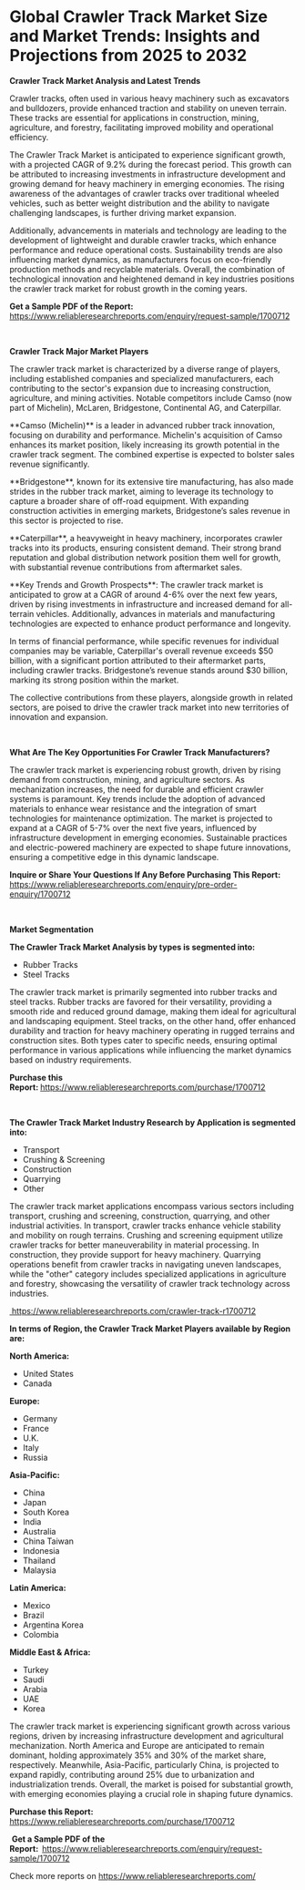 <p><h1>Global Crawler Track Market Size and Market Trends: Insights and Projections from 2025 to 2032</h1></p><p><strong>Crawler Track Market Analysis and Latest Trends</strong></p>
<p><p>Crawler tracks, often used in various heavy machinery such as excavators and bulldozers, provide enhanced traction and stability on uneven terrain. These tracks are essential for applications in construction, mining, agriculture, and forestry, facilitating improved mobility and operational efficiency.</p><p>The Crawler Track Market is anticipated to experience significant growth, with a projected CAGR of 9.2% during the forecast period. This growth can be attributed to increasing investments in infrastructure development and growing demand for heavy machinery in emerging economies. The rising awareness of the advantages of crawler tracks over traditional wheeled vehicles, such as better weight distribution and the ability to navigate challenging landscapes, is further driving market expansion.</p><p>Additionally, advancements in materials and technology are leading to the development of lightweight and durable crawler tracks, which enhance performance and reduce operational costs. Sustainability trends are also influencing market dynamics, as manufacturers focus on eco-friendly production methods and recyclable materials. Overall, the combination of technological innovation and heightened demand in key industries positions the crawler track market for robust growth in the coming years.</p></p>
<p><strong>Get a Sample PDF of the Report:&nbsp;</strong> <a href="https://www.reliableresearchreports.com/enquiry/request-sample/1700712?utm_campaign=3362&utm_medium=2&utm_source=Github&utm_content=ia&utm_term=09042025&utm_id=crawler-track">https://www.reliableresearchreports.com/enquiry/request-sample/1700712</a></p>
<p>&nbsp;</p>
<p><strong>Crawler Track Major Market Players</strong></p>
<p><p>The crawler track market is characterized by a diverse range of players, including established companies and specialized manufacturers, each contributing to the sector's expansion due to increasing construction, agriculture, and mining activities. Notable competitors include Camso (now part of Michelin), McLaren, Bridgestone, Continental AG, and Caterpillar.</p><p>**Camso (Michelin)** is a leader in advanced rubber track innovation, focusing on durability and performance. Michelin's acquisition of Camso enhances its market position, likely increasing its growth potential in the crawler track segment. The combined expertise is expected to bolster sales revenue significantly.</p><p>**Bridgestone**, known for its extensive tire manufacturing, has also made strides in the rubber track market, aiming to leverage its technology to capture a broader share of off-road equipment. With expanding construction activities in emerging markets, Bridgestone’s sales revenue in this sector is projected to rise.</p><p>**Caterpillar**, a heavyweight in heavy machinery, incorporates crawler tracks into its products, ensuring consistent demand. Their strong brand reputation and global distribution network position them well for growth, with substantial revenue contributions from aftermarket sales.</p><p>**Key Trends and Growth Prospects**: The crawler track market is anticipated to grow at a CAGR of around 4-6% over the next few years, driven by rising investments in infrastructure and increased demand for all-terrain vehicles. Additionally, advances in materials and manufacturing technologies are expected to enhance product performance and longevity.</p><p>In terms of financial performance, while specific revenues for individual companies may be variable, Caterpillar's overall revenue exceeds $50 billion, with a significant portion attributed to their aftermarket parts, including crawler tracks. Bridgestone’s revenue stands around $30 billion, marking its strong position within the market.</p><p>The collective contributions from these players, alongside growth in related sectors, are poised to drive the crawler track market into new territories of innovation and expansion.</p></p>
<p>&nbsp;</p>
<p><strong>What Are The Key Opportunities For Crawler Track Manufacturers?</strong></p>
<p><p>The crawler track market is experiencing robust growth, driven by rising demand from construction, mining, and agriculture sectors. As mechanization increases, the need for durable and efficient crawler systems is paramount. Key trends include the adoption of advanced materials to enhance wear resistance and the integration of smart technologies for maintenance optimization. The market is projected to expand at a CAGR of 5-7% over the next five years, influenced by infrastructure development in emerging economies. Sustainable practices and electric-powered machinery are expected to shape future innovations, ensuring a competitive edge in this dynamic landscape.</p></p>
<p><strong>Inquire or Share Your Questions If Any Before Purchasing This Report:</strong> <a href="https://www.reliableresearchreports.com/enquiry/pre-order-enquiry/1700712?utm_campaign=3362&utm_medium=2&utm_source=Github&utm_content=ia&utm_term=09042025&utm_id=crawler-track">https://www.reliableresearchreports.com/enquiry/pre-order-enquiry/1700712</a></p>
<p>&nbsp;</p>
<p><strong>Market Segmentation</strong></p>
<p><strong>The Crawler Track Market Analysis by types is segmented into:</strong></p>
<p><ul><li>Rubber Tracks</li><li>Steel Tracks</li></ul></p>
<p><p>The crawler track market is primarily segmented into rubber tracks and steel tracks. Rubber tracks are favored for their versatility, providing a smooth ride and reduced ground damage, making them ideal for agricultural and landscaping equipment. Steel tracks, on the other hand, offer enhanced durability and traction for heavy machinery operating in rugged terrains and construction sites. Both types cater to specific needs, ensuring optimal performance in various applications while influencing the market dynamics based on industry requirements.</p></p>
<p><strong>Purchase this Report:&nbsp;</strong><a href="https://www.reliableresearchreports.com/purchase/1700712?utm_campaign=3362&utm_medium=2&utm_source=Github&utm_content=ia&utm_term=09042025&utm_id=crawler-track">https://www.reliableresearchreports.com/purchase/1700712</a></p>
<p>&nbsp;</p>
<p><strong>The Crawler Track Market Industry Research by Application is segmented into:</strong></p>
<p><ul><li>Transport</li><li>Crushing & Screening</li><li>Construction</li><li>Quarrying</li><li>Other</li></ul></p>
<p><p>The crawler track market applications encompass various sectors including transport, crushing and screening, construction, quarrying, and other industrial activities. In transport, crawler tracks enhance vehicle stability and mobility on rough terrains. Crushing and screening equipment utilize crawler tracks for better maneuverability in material processing. In construction, they provide support for heavy machinery. Quarrying operations benefit from crawler tracks in navigating uneven landscapes, while the "other" category includes specialized applications in agriculture and forestry, showcasing the versatility of crawler track technology across industries.</p></p>
<p><a href="https://www.reliableresearchreports.com/crawler-track-r1700712?utm_campaign=3362&utm_medium=2&utm_source=Github&utm_content=ia&utm_term=09042025&utm_id=crawler-track">&nbsp;https://www.reliableresearchreports.com/crawler-track-r1700712</a></p>
<p><strong>In terms of Region, the Crawler Track Market Players available by Region are:</strong></p>
<p>
    <p> <strong> North America: </strong>
        <ul>
            <li>United States</li>
            <li>Canada</li>
        </ul>
        </p> 
    <p> <strong> Europe: </strong>
        <ul>
            <li>Germany</li>
            <li>France</li>
            <li>U.K.</li>
            <li>Italy</li>
            <li>Russia</li>
        </ul>
        </p> 
    <p> <strong> Asia-Pacific: </strong>
        <ul>
            <li>China</li>
            <li>Japan</li>
            <li>South Korea</li>
            <li>India</li>
            <li>Australia</li>
            <li>China Taiwan</li>
            <li>Indonesia</li>
            <li>Thailand</li>
            <li>Malaysia</li>
        </ul>
        </p> 
    <p> <strong> Latin America: </strong>
        <ul>
            <li>Mexico</li>
            <li>Brazil</li>
            <li>Argentina Korea</li>
            <li>Colombia</li>
        </ul>
        </p> 
    <p> <strong> Middle East & Africa: </strong>
        <ul>
            <li>Turkey</li>
            <li>Saudi</li>
            <li>Arabia</li>
            <li>UAE</li>
            <li>Korea</li>
        </ul>
    </p>
    </p>
<p><p>The crawler track market is experiencing significant growth across various regions, driven by increasing infrastructure development and agricultural mechanization. North America and Europe are anticipated to remain dominant, holding approximately 35% and 30% of the market share, respectively. Meanwhile, Asia-Pacific, particularly China, is projected to expand rapidly, contributing around 25% due to urbanization and industrialization trends. Overall, the market is poised for substantial growth, with emerging economies playing a crucial role in shaping future dynamics.</p></p>
<p><strong>Purchase this Report: </strong><a href="https://www.reliableresearchreports.com/purchase/1700712?utm_campaign=3362&utm_medium=2&utm_source=Github&utm_content=ia&utm_term=09042025&utm_id=crawler-track">https://www.reliableresearchreports.com/purchase/1700712</a></p>
<p>&nbsp;<strong>Get a Sample PDF of the Report:&nbsp;&nbsp;</strong><a href="https://www.reliableresearchreports.com/enquiry/request-sample/1700712?utm_campaign=3362&utm_medium=2&utm_source=Github&utm_content=ia&utm_term=09042025&utm_id=crawler-track">https://www.reliableresearchreports.com/enquiry/request-sample/1700712</a></p>
<p><strong></strong></p>
<p>Check more reports on <a href="https://www.reliableresearchreports.com/?utm_campaign=3362&utm_medium=2&utm_source=Github&utm_content=ia&utm_term=09042025&utm_id=crawler-track">https://www.reliableresearchreports.com/</a></p>